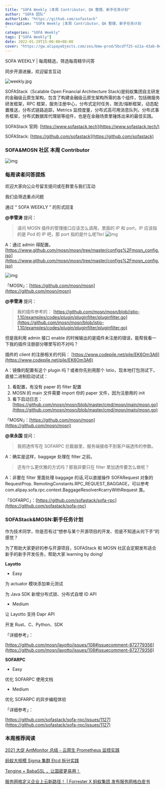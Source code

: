 ```yaml
---
title: "SOFA Weekly |本周 Contributor、QA 整理、新手任务计划"
author: "SOFA 团队"
authorlink: "https://github.com/sofastack"
description: "SOFA Weekly |本周 Contributor、QA 整理、新手任务计划
"
categories: "SOFA Weekly"
tags: ["SOFA Weekly"]
date: 2022-01-29T15:00:00+08:00
cover: "https://gw.alipayobjects.com/zos/bmw-prod/5bcdff25-e21a-43ab-8e34-04305cd379ae.webp"
---
```


SOFA WEEKLY | 每周精选，筛选每周精华问答

同步开源进展，欢迎留言互动

![weekly.jpg](https://gw.alipayobjects.com/zos/bmw-prod/5bcdff25-e21a-43ab-8e34-04305cd379ae.webp)

SOFAStack（Scalable Open Financial Architecture Stack)是蚂蚁集团自主研发的金融级云原生架构，包含了构建金融级云原生架构所需的各个组件，包括微服务研发框架，RPC 框架，服务注册中心，分布式定时任务，限流/熔断框架，动态配置推送，分布式链路追踪，Metrics 监控度量，分布式高可用消息队列，分布式事务框架，分布式数据库代理层等组件，也是在金融场景里锤炼出来的最佳实践。

SOFAStack 官网: [https://www.sofastack.tech](https://www.sofastack.tech/)

SOFAStack: [https://github.com/sofastack](https://github.com/sofastack)

### SOFA&MOSN 社区 本周 Contributor

![img](https://gw.alipayobjects.com/mdn/rms_1c90e8/afts/img/A*U9YiTZyHg_EAAAAAAAAAAAAAARQnAQ)

### 每周读者问答提炼

欢迎大家向公众号留言提问或在群里与我们互动

我们会筛选重点问题

通过 " SOFA WEEKLY " 的形式回复

**@李雪涛** 提问：

> 请问 MOSN 插件的管理接口应该怎么调用，里面的 IP 和 port，IP 应该指的是 Pod 的 IP 吧，那 port 指的是什么呢?br/
![img](https://gw.alipayobjects.com/mdn/rms_1c90e8/afts/img/A*o77dT7Ptr-8AAAAAAAAAAAAAARQnAQ)

A：通过 admin 得配置。
[https://www.github.com/mosn/mosn/tree/master/configs%2Fmosn_config.jso](https://www.github.com/mosn/mosn/tree/master/configs%2Fmosn_config.jso)

![img](https://gw.alipayobjects.com/mdn/rms_1c90e8/afts/img/A*GIaXQqW2TDQAAAAAAAAAAAAAARQnAQ)

「MOSN」：[https://github.com/mosn/mosn](https://github.com/mosn/mosn)

**@李雪涛** 提问：

> 我的插件参考的：
[https://github.com/mosn/mosn/blob/istio-1.10/examples/codes/plugin/pluginfilter/pluginfilter.go](https://github.com/mosn/mosn/blob/istio-1.10/examples/codes/plugin/pluginfilter/pluginfilter.go)

但是我利用 admin 接口 enable 的时候输出的是插件未注册的错误，能帮我看一下我的插件注册部分哪里写的不对吗？

插件的 client 的注册相关的代码：
[https://www.codepile.net/pile/EK6Om3A6](https://www.codepile.net/pile/EK6Om3A6)

A：镜像的配置有这个 plugin 吗？或者你先别用那个 Istio，现本地打包测试下，直接二进制启动试试：
1. 看配置，有没有 paper 的 filter 配置
2. MOSN 的 main 文件需要 import 你的 paper 文件，因为注册用的 init
3. 看下启动日志：
[https://github.com/mosn/mosn/blob/master/cmd/mosn/main/mosn.go](https://github.com/mosn/mosn/blob/master/cmd/mosn/main/mosn.go)

「MOSN」：[https://github.com/mosn/mosn](https://github.com/mosn/mosn)

**@来永国** 提问：

> 我把透传写在 SOFARPC 拦截器里，服务端接收不到客户端透传的参数。

A：确实是这样，baggage 处理在 filter 之前。

> 还有什么更优雅的方式吗？那我非要只在 filter 里加透传要怎么做呢？

A：非要在 filter 里面处理 baggage 的话,可以直接操作 SOFARequest 对象的 RequestProp. RemotingConstants.RPC_REQUEST_BAGGAGE，可以参考 com.alipay.sofa.rpc.context.BaggageResolver#carryWithRequest 类。

「SOFARPC」：[https://github.com/sofastack/sofa-rpc](https://github.com/sofastack/sofa-rpc)

### SOFAStack&MOSN:新手任务计划

作为技术同学，你是否有过“想参与某个开源项目的开发、但是不知道从何下手”的感觉？

为了帮助大家更好的参与开源项目，SOFAStack 和 MOSN 社区会定期发布适合新手的新手开发任务，帮助大家 learning by doing!

**Layotto**

- Easy

为 actuator 模块添加单元测试

为 Java SDK 新增分布式锁、分布式自增 ID API

- Medium

让 Layotto 支持 Dapr API

开发 Rust、C、Python、SDK

「详细参考」：

[https://github.com/mosn/layotto/issues/108#issuecomment-872779356](https://github.com/mosn/layotto/issues/108#issuecomment-872779356)

**SOFARPC**

- Easy

优化 SOFARPC 使用文档

- Medium

优化 SOFARPC 的异步编程体验

「详细参考」：

[https://github.com/sofastack/sofa-rpc/issues/1127](https://github.com/sofastack/sofa-rpc/issues/1127)

### 本周推荐阅读  

[2021 大促 AntMonitor 总结 - 云原生 Prometheus 监控实践](https://mp.weixin.qq.com/s?__biz=MzUzMzU5Mjc1Nw==&mid=2247500552&idx=1&sn=512a3babe84064d8ebd6ccbb65b25c12&chksm=faa32cd2cdd4a5c4981fb5aa3dbcd6d4fe2f6470eabd89053314e8ef51a271e28c3affa835d6&scene=21#)

[蚂蚁大规模 Sigma 集群 Etcd 拆分实践](https://mp.weixin.qq.com/s?__biz=MzUzMzU5Mjc1Nw==&mid=2247500192&idx=1&sn=7ceb084796e30cb4d387ede22b45d7f5&chksm=faa32e7acdd4a76c94fa2b2bb022d85f3daa78b1b3c2d4dae78b9cc5d77011eecddfd12df1c2&scene=21#)

[Tengine + BabaSSL ，让国密更易用！](https://mp.weixin.qq.com/s?__biz=MzUzMzU5Mjc1Nw==&mid=2247500065&idx=1&sn=2ffec7fa6a7dc6563f48f176ae2b9180&chksm=faa32efbcdd4a7ed31789e7752045cb0d632c64f13c9f46fedec24d3c733eb271dd82e4a0f72&scene=21#)

[服务网格定义企业上云新路径！ | Forrester X 蚂蚁集团 发布服务网格白皮书](https://mp.weixin.qq.com/s?__biz=MzUzMzU5Mjc1Nw==&mid=2247499916&idx=1&sn=f68469b35cdb6d7e33589e724a2ed6c4&chksm=faa32f56cdd4a640cb8deb38b7a3eb046a858fb85485c4152f0302d37017d8cd1aba8f696473&scene=21#)
